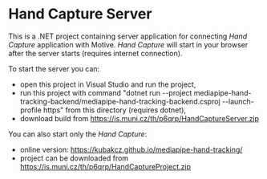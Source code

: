 # Hand Capture Server

This is a .NET project containing server application for connecting *Hand Capture* application with Motive. *Hand Capture* will start in your browser after the server starts (requires internet connection).

To start the server you can:
- open this project in Visual Studio and run the project,
- run this project with command "dotnet run --project mediapipe-hand-tracking-backend/mediapipe-hand-tracking-backend.csproj --launch-profile https" from this directory (requires dotnet),
- download build from https://is.muni.cz/th/p6qrp/HandCaptureServer.zip

You can also start only the *Hand Capture*:
- online version: https://kubakcz.github.io/mediapipe-hand-tracking/
- project can be downloaded from https://is.muni.cz/th/p6qrp/HandCaptureProject.zip